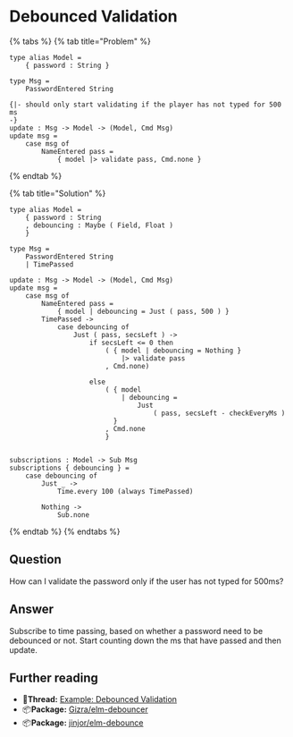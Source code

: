 # Debounced Validation

{% tabs %}
{% tab title="Problem" %}
```text
type alias Model =
    { password : String }

type Msg =
    PasswordEntered String

{|- should only start validating if the player has not typed for 500 ms
-}
update : Msg -> Model -> (Model, Cmd Msg)
update msg =
    case msg of
        NameEntered pass =
            { model |> validate pass, Cmd.none }
```
{% endtab %}

{% tab title="Solution" %}
```
type alias Model =
    { password : String
    , debouncing : Maybe ( Field, Float )
    }
    
type Msg =
    PasswordEntered String
    | TimePassed
    
update : Msg -> Model -> (Model, Cmd Msg)
update msg =
    case msg of
        NameEntered pass =
            { model | debouncing = Just ( pass, 500 ) }
        TimePassed ->
            case debouncing of
                Just ( pass, secsLeft ) ->
                    if secsLeft <= 0 then
                        ( { model | debouncing = Nothing }
                            |> validate pass
                        , Cmd.none)

                    else
                        ( { model
                            | debouncing =
                                Just
                                    ( pass, secsLeft - checkEveryMs )
                          }
                        , Cmd.none
                        }

            
subscriptions : Model -> Sub Msg
subscriptions { debouncing } =
    case debouncing of
        Just _ ->
            Time.every 100 (always TimePassed)

        Nothing ->
            Sub.none
```
{% endtab %}
{% endtabs %}

## Question

How can I validate the password only if the user has not typed for 500ms?

## Answer

Subscribe to time passing, based on whether a password need to be debounced or not. Start counting down the ms that have passed and then update.

## Further reading

* 👥**Thread:** [Example: Debounced Validation](https://discourse.elm-lang.org/t/example-debounced-validation/3804)
* 📦**Package:** [Gizra/elm-debouncer](https://package.elm-lang.org/packages/Gizra/elm-debouncer/latest/)
* 📦**Package:** [jinjor/elm-debounce](https://package.elm-lang.org/packages/jinjor/elm-debounce/latest/)

